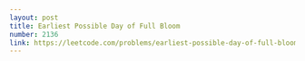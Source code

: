 ```yaml
---
layout: post
title: Earliest Possible Day of Full Bloom
number: 2136
link: https://leetcode.com/problems/earliest-possible-day-of-full-bloom
---
```


